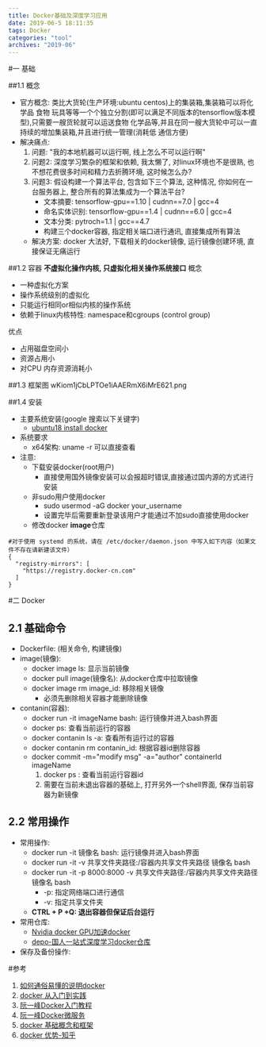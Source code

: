 ```yaml
---
title: Docker基础及深度学习应用
date: 2019-06-5 18:11:35
tags: Docker
categories: "tool"
archives: "2019-06"
---
```


#一 基础

##1.1 概念

- 官方概念:
类比大货轮(生产环境:ubuntu centos)上的集装箱,集装箱可以将化学品 食物 玩具等等一个个独立分割(即可以满足不同版本的tensorflow版本模型),只需要一艘货轮就可以运送食物 化学品等,并且在同一艘大货轮中可以一直持续的增加集装箱,并且进行统一管理(消耗低 通信方便)
- 解决痛点:
    1. 问题: "我的本地机器可以运行啊, 线上怎么不可以运行啊"
    1. 问题2: 深度学习繁杂的框架和依赖, 我太懒了, 对linux环境也不是很熟, 也不想花费很多时间和精力去折腾环境, 这时候怎么办?
    1. 问题3: 假设构建一个算法平台, 包含如下三个算法, 这种情况, 你如何在一台服务器上, 整合所有的算法集成为一个算法平台?
        - 文本摘要: tensorflow-gpu==1.10 | cudnn==7.0 | gcc=4
        - 命名实体识别: tensorflow-gpu==1.4 | cudnn==6.0 | gcc=4
        - 文本分类: pytroch=1.1 | gcc==4.7
        - 构建三个docker容器, 指定相关端口进行通讯, 直接集成所有算法
    - 解决方案: docker 大法好, 下载相关的docker镜像, 运行镜像创建环境, 直接保证无痛运行

##1.2 容器
**不虚拟化操作内核, 只虚拟化相关操作系统接口**
概念
- 一种虚拟化方案
- 操作系统级别的虚拟化
- 只能运行相同or相似内核的操作系统
- 依赖于linux内核特性: namespace和cgroups (control group)

优点
- 占用磁盘空间小
- 资源占用小
- 对CPU 内存资源消耗小

##1.3 框架图
wKiom1jCbLPTOe1iAAERmX6iMrE621.png

##1.4 安装

- 主要系统安装(google 搜索以下关键字)
    - [ubuntu18 install docker](https://www.digitalocean.com/community/tutorials/how-to-install-and-use-docker-on-ubuntu-18-04)
- 系统要求
    - x64架构: uname -r 可以直接查看
- 注意:
    - 下载安装docker(root用户)
        - 直接使用国外镜像安装可以会报超时错误,直接通过国内源的方式进行安装
    - 非sudo用户使用docker
        - sudo usermod -aG docker your_username
        - 设置完毕后需要重新登录该用户才能通过不加sudo直接使用docker
    - 修改docker **image**仓库
```
#对于使用 systemd 的系统，请在 /etc/docker/daemon.json 中写入如下内容（如果文件不存在请新建该文件）
{
  "registry-mirrors": [
    "https://registry.docker-cn.com"
  ]
}
```

#二 Docker

## 2.1 基础命令
- Dockerfile: (相关命令, 构建镜像)
- image(镜像):
    - docker image ls: 显示当前镜像
    - docker pull image(镜像名): 从docker仓库中拉取镜像
    - docker image rm image_id: 移除相关镜像
        - 必须先删除相关容器才能删除镜像
- contanin(容器):
    - docker run -it imageName bash: 运行镜像并进入bash界面
    - docker ps: 查看当前运行的容器
    - docker contanin ls -a: 查看所有运行过的容器
    - docker contanin rm contanin_id: 根据容器id删除容器
    - docker commit -m="modify msg" -a="author" containerId imageName
        1. docker ps : 查看当前运行容器id
        1. 需要在当前未退出容器的基础上, 打开另外一个shell界面, 保存当前容器为新镜像

## 2.2 常用操作

- 常用操作:
    - docker run -it 镜像名 bash: 运行镜像并进入bash界面
    - docker run -it -v 共享文件夹路径:/容器内共享文件夹路径 镜像名 bash
    - docker run -it -p 8000:8000 -v 共享文件夹路径:/容器内共享文件夹路径 镜像名 bash
        - -p: 指定网络端口进行通信
        - -v: 指定共享文件夹
    - **CTRL + P +Q: 退出容器但保证后台运行**
- 常用仓库:
    - [Nvidia docker GPU加速docker](https://github.com/NVIDIA/nvidia-docker)
    - [depo-国人一站式深度学习docker仓库](https://hub.docker.com/r/ufoym/deepo)
- 保存及备份操作:
        

#参考

1. [如何通俗易懂的说明docker](https://www.zhihu.com/search?type=content&q=docker)
1. [docker 从入门到实践](https://yeasy.gitbooks.io/docker_practice/network/port_mapping.html)
1. [阮一峰Docker入门教程](http://www.ruanyifeng.com/blog/2018/02/docker-tutorial.html)
1. [阮一峰Docker微服务](http://www.ruanyifeng.com/blog/2018/02/docker-wordpress-tutorial.html)
1. [docker 基础概念和框架](https://blog.51cto.com/tangyade/1905232)
1. [docker 优势-知乎](https://www.zhihu.com/question/22871084)

